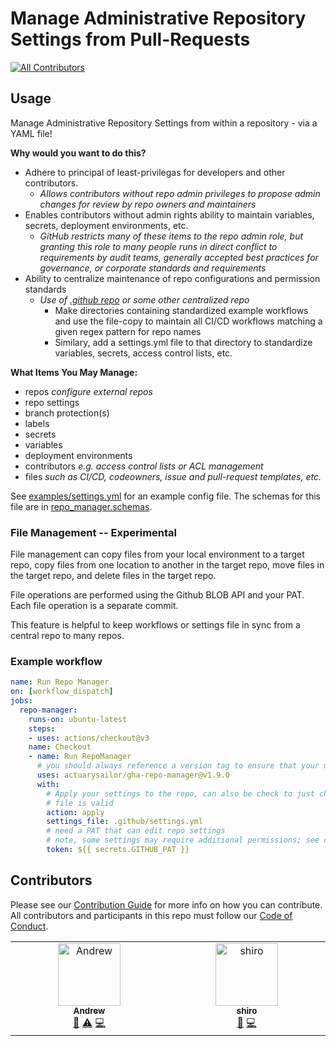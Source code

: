 # Manage Administrative Repository Settings from Pull-Requests
<!-- ALL-CONTRIBUTORS-BADGE:START - Do not remove or modify this section -->
[![All Contributors](https://img.shields.io/badge/all_contributors-2-orange.svg?style=flat-square)](#contributors-)
<!-- ALL-CONTRIBUTORS-BADGE:END -->

<!-- action-docs-description source="action.yml" -->
<!-- action-docs-description source="action.yml" -->

## Usage

Manage Administrative Repository Settings from within a repository - via a YAML file!

**Why would you want to do this?**
* Adhere to principal of least-privilegas for developers and other contributors.
  * *Allows contributors without repo admin privileges to propose admin changes for review by repo owners and maintainers*
* Enables contributors without admin rights ability to maintain variables, secrets, deployment environments, etc.
  * *GitHub restricts many of these items to the repo admin role, but granting this role to many people runs in direct conflict to requirements by audit teams, generally accepted best practices for governance, or corporate standards and requirements*
* Ability to centralize maintenance of repo configurations and permission standards
  * *Use of [.github repo](https://www.freecodecamp.org/news/how-to-use-the-dot-github-repository/) or some other centralized repo*
    * Make directories containing standardized example workflows and use the file-copy to maintain all CI/CD workflows matching a given regex pattern for repo names
    * Similary, add a settings.yml file to that directory to standardize variables, secrets, access control lists, etc.

**What Items You May Manage:**

* repos *configure external repos*
* repo settings
* branch protection(s)
* labels
* secrets
* variables
* deployment environments
* contributors *e.g. access control lists or ACL management*
* files *such as CI/CD, codeowners, issue and pull-request templates, etc.*

See [examples/settings.yml](./examples/settings.yml) for an example config file. The schemas for this file are in [repo_manager.schemas](./repo_magager/schemas).

### File Management -- Experimental

File management can copy files from your local environment to a target repo, copy files from one location to another in the target repo, move files in the target repo, and delete files in the target repo.

File operations are performed using the Github BLOB API and your PAT. Each file operation is a separate commit.

This feature is helpful to keep workflows or settings file in sync from a central repo to many repos.

### Example workflow

```yaml
name: Run Repo Manager
on: [workflow_dispatch]
jobs:
  repo-manager:
    runs-on: ubuntu-latest
    steps:
    - uses: actions/checkout@v3
    name: Checkout
    - name: Run RepoManager
      # you should always reference a version tag to ensure that your use of an action never changes until you update it
      uses: actuarysailor/gha-repo-manager@v1.9.0
      with:
        # Apply your settings to the repo, can also be check to just check repo settings vs your file or validate, to validate your
        # file is valid
        action: apply
        settings_file: .github/settings.yml
        # need a PAT that can edit repo settings
        # note, some settings may require additional permissions; see comments in examples/settings.yml for details
        token: ${{ secrets.GITHUB_PAT }}

```

<!-- action-docs-inputs source="action.yml" -->
<!-- action-docs-inputs source="action.yml" -->

<!-- action-docs-outputs source="action.yml" -->
<!-- action-docs-outputs source="action.yml" -->

<!-- action-docs-runs source="action.yml" -->
<!-- action-docs-runs source="action.yml" -->

## Contributors

Please see our [Contribution Guide](./CONTRIBUTING.md) for more info on how you can contribute. All contributors and participants in this repo must follow our [Code of Conduct](./CODE_OF_CONDUCT.md).
<!-- ALL-CONTRIBUTORS-LIST:START - Do not remove or modify this section -->
<!-- prettier-ignore-start -->
<!-- markdownlint-disable -->
<table>
  <tbody>
    <tr>
      <td align="center" valign="top" width="14.28%"><a href="https://github.com/actuarysailor"><img src="https://avatars.githubusercontent.com/u/1377314?v=4?s=100" width="100px;" alt="Andrew"/><br /><sub><b>Andrew</b></sub></a><br /><a href="#ideas-actuarysailor" title="Ideas, Planning, & Feedback">🤔</a> <a href="https://github.com/actuarysailor/gha-repo-manager/commits?author=actuarysailor" title="Tests">⚠️</a> <a href="https://github.com/actuarysailor/gha-repo-manager/commits?author=actuarysailor" title="Code">💻</a></td>
      <td align="center" valign="top" width="14.28%"><a href="https://github.com/actuarysailor"><img src="https://avatars.githubusercontent.com/u/24359398?v=4?s=100" width="100px;" alt="shiro"/><br /><sub><b>shiro</b></sub></a><br /><a href="https://github.com/actuarysailor/gha-repo-manager/issues?q=author%3Aactuarysailor" title="Bug reports">🐛</a> <a href="https://github.com/actuarysailor/gha-repo-manager/commits?author=actuarysailor" title="Code">💻</a></td>
    </tr>
  </tbody>
</table>

<!-- markdownlint-restore -->
<!-- prettier-ignore-end -->

<!-- ALL-CONTRIBUTORS-LIST:END -->

<!-- ALL-CONTRIBUTORS-LIST:START - Do not remove or modify this section -->
<!-- prettier-ignore-start -->
<!-- markdownlint-disable -->

<!-- markdownlint-restore -->
<!-- prettier-ignore-end -->

<!-- ALL-CONTRIBUTORS-LIST:END -->
<!-- prettier-ignore-start -->
<!-- markdownlint-disable -->

<!-- markdownlint-restore -->
<!-- prettier-ignore-end -->

<!-- ALL-CONTRIBUTORS-LIST:END -->
